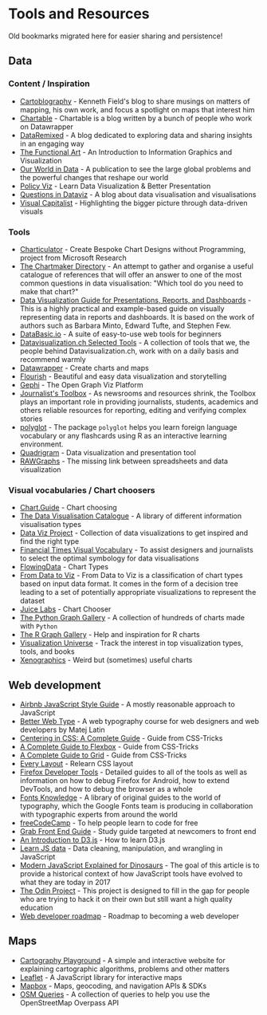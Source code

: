 # Tools and Resources
Old bookmarks migrated here for easier sharing and persistence!

## Data

### Content / Inspiration

- [Cartoblography](https://cartoblography.com/) - Kenneth Field's blog to share musings on matters of mapping, his own work, and focus a spotlight on maps that interest him
- [Chartable](https://blog.datawrapper.de/) - Chartable is a blog written by a bunch of people who work on Datawrapper
- [DataRemixed](https://dataremixed.com/) - A blog dedicated to exploring data and sharing insights in an engaging way
- [The Functional Art](http://www.thefunctionalart.com/) - An Introduction to Information Graphics and Visualization 
- [Our World in Data](https://ourworldindata.org/) - A publication to see the large global problems and the powerful changes that reshape our world
- [Policy Viz](https://policyviz.com/) - Learn Data Visualization & Better Presentation
- [Questions in Dataviz](https://questionsindataviz.com/) - A blog about data visualisation and visualisations
- [Visual Capitalist](https://www.visualcapitalist.com/) - Highlighting the bigger picture through data-driven visuals

### Tools

- [Charticulator](https://charticulator.com/) -  Create Bespoke Chart Designs without Programming, project from Microsoft Research
- [The Chartmaker Directory](https://chartmaker.visualisingdata.com/) - An attempt to gather and organise a useful catalogue of references that will offer an answer to one of the most common questions in data visualisation: "Which tool do you need to make that chart?"
- [Data Visualization Guide for Presentations, Reports, and Dashboards](https://github.com/nalgeon/dataviz) - This is a highly practical and example-based guide on visually representing data in reports and dashboards. It is based on the work of authors such as Barbara Minto, Edward Tufte, and Stephen Few.
- [DataBasic.io](https://www.databasic.io/en/) - A suite of easy-to-use web tools for beginners
- [Datavisualization.ch Selected Tools](http://selection.datavisualization.ch/) - A collection of tools that we, the people behind Datavisualization.ch, work with on a daily basis and recommend warmly
- [Datawrapper](https://www.datawrapper.de/) - Create charts and maps
- [Flourish](https://flourish.studio/) - Beautiful and easy data visualization and storytelling
- [Gephi](https://gephi.org/) - The Open Graph Viz Platform
- [Journalist's Toolbox](https://www.journaliststoolbox.org/2021/04/07/urban_legendsfact-checking/) - As newsrooms and resources shrink, the Toolbox plays an important role in providing journalists, students, academics and others reliable resources for reporting, editing and verifying complex stories
- [polyglot](https://felixluginbuhl.com/polyglot/) - The package `polyglot` helps you learn foreign language vocabulary or any flashcards using R as an interactive learning environment.
- [Quadrigram](https://www.quadrigram.com/) - Data visualization and presentation tool
- [RAWGraphs](https://rawgraphs.io/) - The missing link between spreadsheets and data visualization

### Visual vocabularies / Chart choosers

- [Chart.Guide](https://chart.guide/charts/chart-choosing/) - Chart choosing
- [The Data Visualisation Catalogue](https://datavizcatalogue.com/) - A library of different information visualisation types
- [Data Viz Project](https://datavizproject.com/) - Collection of data visualizations to get inspired and find the right type
- [Financial Times Visual Vocabulary](https://github.com/ft-interactive/chart-doctor/tree/master/visual-vocabulary) - To assist designers and journalists to select the optimal symbology for data visualisations
- [FlowingData](https://flowingdata.com/chart-types/) - Chart Types
- [From Data to Viz](https://www.data-to-viz.com/) - From Data to Viz is a classification of chart types based on input data format. It comes in the form of a decision tree leading to a set of potentially appropriate visualizations to represent the dataset
- [Juice Labs](http://labs.juiceanalytics.com/chartchooser/index.html) - Chart Chooser
- [The Python Graph Gallery](https://www.python-graph-gallery.com/) - A collection of hundreds of charts made with `Python`
- [The R Graph Gallery](https://www.r-graph-gallery.com/) - Help and inspiration for R charts
- [Visualization Universe](http://visualizationuniverse.com/charts/) - Track the interest in top visualization types, tools, and books
- [Xenographics](https://xeno.graphics/) - Weird but (sometimes) useful charts

## Web development

- [Airbnb JavaScript Style Guide](https://github.com/airbnb/javascript) - A mostly reasonable approach to JavaScript
- [Better Web Type](https://betterwebtype.com/) - A web typography course for web designers and web developers by Matej Latin
- [Centering in CSS: A Complete Guide](https://css-tricks.com/centering-css-complete-guide/) - Guide from CSS-Tricks
- [A Complete Guide to Flexbox](https://css-tricks.com/snippets/css/a-guide-to-flexbox/) - Guide from CSS-Tricks
- [A Complete Guide to Grid](https://css-tricks.com/snippets/css/complete-guide-grid/) -  Guide from CSS-Tricks
- [Every Layout](https://every-layout.dev/) - Relearn CSS layout
- [Firefox Developer Tools](https://developer.mozilla.org/en-US/docs/Tools) - Detailed guides to all of the tools as well as information on how to debug Firefox for Android, how to extend DevTools, and how to debug the browser as a whole
- [Fonts Knowledge](https://fonts.google.com/knowledge) - A library of original guides to the world of typography, which the Google Fonts team is producing in collaboration with typographic experts from around the world
- [freeCodeCamp](https://www.freecodecamp.org/) - To help people learn to code for free
- [Grab Front End Guide](https://github.com/grab/front-end-guide) - Study guide targeted at newcomers to front end
- [An Introduction to D3.js](https://wattenberger.com/blog/d3) - How to learn D3.js
- [Learn JS data](http://learnjsdata.com/) - Data cleaning, manipulation, and wrangling in JavaScript
- [Modern JavaScript Explained for Dinosaurs](https://medium.com/the-node-js-collection/modern-javascript-explained-for-dinosaurs-f695e9747b70) - The goal of this article is to provide a historical context of how JavaScript tools have evolved to what they are today in 2017
- [The Odin Project](https://www.theodinproject.com/) - This project is designed to fill in the gap for people who are trying to hack it on their own but still want a high quality education
- [Web developer roadmap](https://github.com/kamranahmedse/developer-roadmap) - Roadmap to becoming a web developer

## Maps

- [Cartography Playground](https://cartography-playground.gitlab.io/) - A simple and interactive website for explaining cartographic algorithms, problems and other matters
- [Leaflet](https://leafletjs.com/) - A JavaScript library for interactive maps
- [Mapbox](https://www.mapbox.com/) - Maps, geocoding, and navigation APIs & SDKs
- [OSM Queries](https://osm-queries.ldodds.com/) - A collection of queries to help you use the OpenStreetMap Overpass API